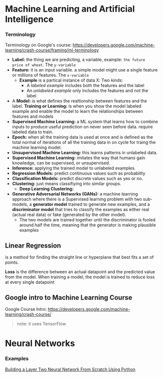 # Machine Learning and Artificial Intelligence

### Terminology
Terminology on Google's course: <https://developers.google.com/machine-learning/crash-course/framing/ml-terminology>

- **Label:** the thing we are predicting, a variable, example: `the future price of wheat`. The `y-variable`
- **Feature:** it is an input variable. a simple model might use a single feature or millions of features. The `x-variable`
    - **Example** is a partical instance of data X: Two kinds:
        - A *labeled example* includes both the features and the label
        - An *unlabeled example* only includes the features and not the label
- A **Model:** is what defines the realtionship between features and the label.
**Training or Learning:** is when you show the model labeled example and enable the model to learn the relationships between features and models
- **Supervised Machine Learning:** a ML system that learns how to combine inputs to produce useful prediction on never seen before data. require labeled data to train.
- **Epoch:** when all the training data is used at once and is defined as the total normal of iterations of all the training data in on cycle for traing the machine learning model.
- **Unsupervised Machine Learning:** this learns patterns in unlabeled data.
- **Supervised Machine Learning:** imitates the way that humans gain knowledge, can be supervised, or unsupervised.
- **Inference:** applying the trained model to unlabeled examples.
- **Regression Models:** predict continuous values such as probability
- **Classification Models:** predict discrete values such as yes or no.
- **Clustering:** just means classifiying into similar groups.
    - **Deep Learning Clustering:** 
- **Generative Adversarial Networks (GANs):** a machine learning approach where there is a Supervised learning problem with two sub-models, a **generator model** trained to generate new examples, and a **discriminator model** that tries to classify the examples as either real (actual real data) or fake (generated by the other model).
    - The two models are trained together until the discriminator is fooled around half the time, meaning that the generator is making plausible examples

## Linear Regression
is a method for finding the straight line or hyperplane that best fits a set of points.

**Loss** is the difference between an actual datapoint and the predicted value from the model. When training a model, the model is trained to reduce loss at every single datapoint


## Google intro to Machine Learning Course

Google Course Intro: <https://developers.google.com/machine-learning/crash-course/>
>note: it uses TensorFlow

# Neural Networks
### Examples

[Building a Layer Two Neural Network From Scratch Using Python](https://betterprogramming.pub/how-to-build-2-layer-neural-network-from-scratch-in-python-4dd44a13ebba)


